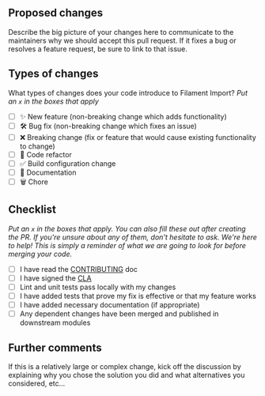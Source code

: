 ## Proposed changes

Describe the big picture of your changes here to communicate to the maintainers why we should accept this pull request. If it fixes a bug or resolves a feature request, be sure to link to that issue.

## Types of changes

What types of changes does your code introduce to Filament Import?
_Put an `x` in the boxes that apply_

- [ ]  ✨ New feature (non-breaking change which adds functionality)
- [ ]  🛠️ Bug fix (non-breaking change which fixes an issue)
- [ ]  ❌ Breaking change (fix or feature that would cause existing functionality to change)
- [ ]  🧹 Code refactor
- [ ]  ✅ Build configuration change
- [ ]  📝 Documentation
- [ ]  🗑️ Chore

## Checklist

_Put an `x` in the boxes that apply. You can also fill these out after creating the PR. If you're unsure about any of them, don't hesitate to ask. We're here to help! This is simply a reminder of what we are going to look for before merging your code._

- [ ] I have read the [CONTRIBUTING](https://github.com/appium/appium/blob/master/CONTRIBUTING.md) doc
- [ ] I have signed the [CLA](https://cla.js.foundation/appium/appium)
- [ ] Lint and unit tests pass locally with my changes
- [ ] I have added tests that prove my fix is effective or that my feature works
- [ ] I have added necessary documentation (if appropriate)
- [ ] Any dependent changes have been merged and published in downstream modules

## Further comments

If this is a relatively large or complex change, kick off the discussion by explaining why you chose the solution you did and what alternatives you considered, etc...
